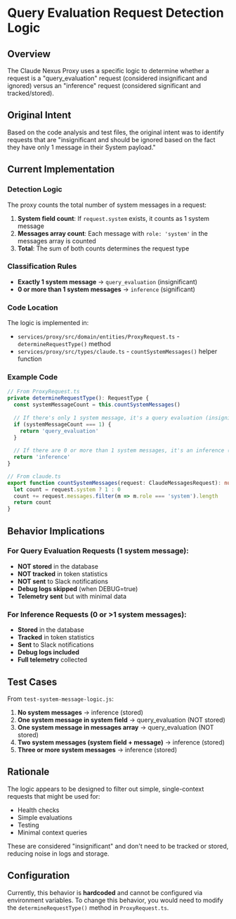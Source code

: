 # Query Evaluation Request Detection Logic

## Overview

The Claude Nexus Proxy uses a specific logic to determine whether a request is a "query_evaluation" request (considered insignificant and ignored) versus an "inference" request (considered significant and tracked/stored).

## Original Intent

Based on the code analysis and test files, the original intent was to identify requests that are "insignificant and should be ignored based on the fact they have only 1 message in their System payload."

## Current Implementation

### Detection Logic

The proxy counts the total number of system messages in a request:

1. **System field count**: If `request.system` exists, it counts as 1 system message
2. **Messages array count**: Each message with `role: 'system'` in the messages array is counted
3. **Total**: The sum of both counts determines the request type

### Classification Rules

- **Exactly 1 system message** → `query_evaluation` (insignificant)
- **0 or more than 1 system messages** → `inference` (significant)

### Code Location

The logic is implemented in:
- `services/proxy/src/domain/entities/ProxyRequest.ts` - `determineRequestType()` method
- `services/proxy/src/types/claude.ts` - `countSystemMessages()` helper function

### Example Code

```typescript
// From ProxyRequest.ts
private determineRequestType(): RequestType {
  const systemMessageCount = this.countSystemMessages()
  
  // If there's only 1 system message, it's a query evaluation (insignificant request)
  if (systemMessageCount === 1) {
    return 'query_evaluation'
  }
  
  // If there are 0 or more than 1 system messages, it's an inference (significant request)
  return 'inference'
}

// From claude.ts
export function countSystemMessages(request: ClaudeMessagesRequest): number {
  let count = request.system ? 1 : 0
  count += request.messages.filter(m => m.role === 'system').length
  return count
}
```

## Behavior Implications

### For Query Evaluation Requests (1 system message):
- **NOT stored** in the database
- **NOT tracked** in token statistics
- **NOT sent** to Slack notifications
- **Debug logs skipped** (when DEBUG=true)
- **Telemetry sent** but with minimal data

### For Inference Requests (0 or >1 system messages):
- **Stored** in the database
- **Tracked** in token statistics
- **Sent** to Slack notifications
- **Debug logs included**
- **Full telemetry** collected

## Test Cases

From `test-system-message-logic.js`:

1. **No system messages** → inference (stored)
2. **One system message in system field** → query_evaluation (NOT stored)
3. **One system message in messages array** → query_evaluation (NOT stored)
4. **Two system messages (system field + message)** → inference (stored)
5. **Three or more system messages** → inference (stored)

## Rationale

The logic appears to be designed to filter out simple, single-context requests that might be used for:
- Health checks
- Simple evaluations
- Testing
- Minimal context queries

These are considered "insignificant" and don't need to be tracked or stored, reducing noise in logs and storage.

## Configuration

Currently, this behavior is **hardcoded** and cannot be configured via environment variables. To change this behavior, you would need to modify the `determineRequestType()` method in `ProxyRequest.ts`.